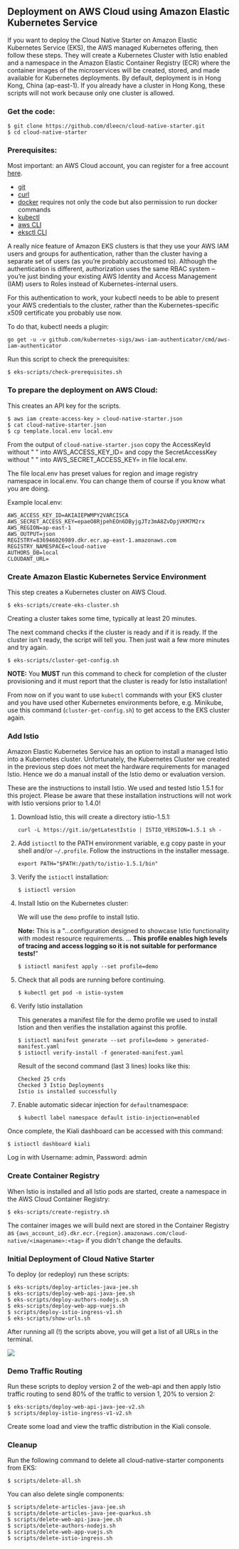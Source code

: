 ## Deployment on AWS Cloud using Amazon Elastic Kubernetes Service

If you want to deploy the Cloud Native Starter on Amazon Elastic Kubernetes Service (EKS), the AWS managed Kubernetes offering, then follow these steps. They will create a Kubernetes Cluster with Istio enabled and a namespace in the Amazon Elastic Container Registry (ECR) where the container images of the microservices will be created, stored, and made available for Kubernetes deployments. By default, deployment is in Hong Kong, China (ap-east-1). If you already have a cluster in Hong Kong, these scripts will not work because only one cluster is allowed. 

### Get the code:

```
$ git clone https://github.com/dleecn/cloud-native-starter.git
$ cd cloud-native-starter
```
### Prerequisites:
Most important: an AWS Cloud account, you can register for a free account [here](https://portal.aws.amazon.com/billing/signup#/start).

* [git](https://git-scm.com/book/en/v2/Getting-Started-Installing-Git) 
* [curl](https://curl.haxx.se/download.html)
* [docker](https://docs.docker.com/install/) requires not only the code but also permission to run docker commands
* [kubectl](https://kubernetes.io/docs/tasks/tools/install-kubectl/)
* [aws CLI](https://aws.amazon.com/cli/)
* [eksctl CLI](https://eksctl.io/)

A really nice feature of Amazon EKS clusters is that they use your AWS IAM users and groups for authentication, rather than the cluster having a separate set of users (as you’re probably accustomed to). Although the authentication is different, authorization uses the same RBAC system – you’re just binding your existing AWS Identity and Access Management (IAM) users to Roles instead of Kubernetes-internal users.

For this authentication to work, your kubectl needs to be able to present your AWS credentials to the cluster, rather than the Kubernetes-specific x509 certificate you probably use now.

To do that, kubectl needs a plugin:

```
go get -u -v github.com/kubernetes-sigs/aws-iam-authenticator/cmd/aws-iam-authenticator
```

Run this script to check the prerequisites:

```
$ eks-scripts/check-prerequisites.sh
```

### To prepare the deployment on AWS Cloud:

This creates an API key for the scripts.

```
$ aws iam create-access-key > cloud-native-starter.json
$ cat cloud-native-starter.json
$ cp template.local.env local.env 
```

From the output of `cloud-native-starter.json` copy the AccessKeyId without " " into AWS_ACCESS_KEY_ID= and copy the SecretAccessKey without " " into AWS_SECRET_ACCESS_KEY= in file local.env.

The file local.env has preset values for region and image registry namespace in local.env. You can change them of course if you know what you are doing.

Example local.env:

```
AWS_ACCESS_KEY_ID=AKIAIEPWMPY2VARCISCA
AWS_SECRET_ACCESS_KEY=epaeO8RjpehEOn6DByjgJTz3mA8ZvDpjVKM7M2rx
AWS_REGION=ap-east-1
AWS_OUTPUT=json
REGISTRY=836946026989.dkr.ecr.ap-east-1.amazonaws.com
REGISTRY_NAMESPACE=cloud-native
AUTHORS_DB=local
CLOUDANT_URL=
```

### Create Amazon Elastic Kubernetes Service Environment

This step creates a Kubernetes cluster on AWS Cloud. 

```
$ eks-scripts/create-eks-cluster.sh
```

Creating a cluster takes some time, typically at least 20 minutes.

The next command checks if the cluster is ready and if it is ready. If the cluster isn't ready, the script will tell you. Then just wait a few more minutes and try again.

```
$ eks-scripts/cluster-get-config.sh
```

**NOTE:** You **MUST** run this command to check for completion of the cluster provisioning and it must report that the cluster is ready for Istio installation! 

From now on if you want to use `kubectl` commands with your EKS cluster and you have used other Kubernetes environments before, e.g. Minikube, use this command (`cluster-get-config.sh`) to get access to the EKS cluster again. 

### Add Istio

Amazon Elastic Kubernetes Service has an option to install a managed Istio into a Kubernetes cluster. Unfortunately, the Kubernetes Cluster we created in the previous step does not meet the hardware requirements for managed Istio. Hence we do a manual install of the Istio demo or evaluation version.

These are the instructions to install Istio. We used and tested Istio 1.5.1 for this project. Please be aware that these installation instructions will not work with Istio versions prior to 1.4.0!


1. Download Istio, this will create a directory istio-1.5.1:

    ```
    curl -L https://git.io/getLatestIstio | ISTIO_VERSION=1.5.1 sh -
    ```

1. Add `istioctl` to the PATH environment variable, e.g copy paste in your shell and/or `~/.profile`. Follow the instructions in the installer message.


    ```
    export PATH="$PATH:/path/to/istio-1.5.1/bin"
    ```

1. Verify the `istioctl` installation:


    ```
    $ istioctl version 
    ```

1. Install Istio on the Kubernetes cluster:

    We will use the `demo` profile to install Istio. 

    **Note:** This is a "...configuration designed to showcase Istio functionality with modest resource requirements. ... **This profile enables high levels of tracing and access logging so it is not suitable for performance tests!**"

    ```
    $ istioctl manifest apply --set profile=demo
    ```


1. Check that all pods are running before continuing.
  
    ```
    $ kubectl get pod -n istio-system
    ```

1. Verify Istio installation

    This generates a manifest file for the demo profile we used to install Istion and then verifies the installation against this profile.

    ```
    $ istioctl manifest generate --set profile=demo > generated-manifest.yaml
    $ istioctl verify-install -f generated-manifest.yaml
    ```

    Result of the second command (last 3 lines) looks like this:

     ```
     Checked 25 crds
	 Checked 3 Istio Deployments
	 Istio is installed successfully
	 ```
 
1. Enable automatic sidecar injection for `default`namespace:

    ```
    $ kubectl label namespace default istio-injection=enabled
    ```

Once complete, the Kiali dashboard can be accessed with this command:

```
$ istioctl dashboard kiali
```

Log in with Username: admin, Password: admin

### Create Container Registry

When Istio is installed and all Istio pods are started, create a namespace in the AWS Cloud Container Registry:

```
$ eks-scripts/create-registry.sh
```

The container images we will build next are stored in the Container Registry as `{aws_account_id}.dkr.ecr.{region}.amazonaws.com/cloud-native/<imagename>:<tag>` if you didn't change the defaults.


### Initial Deployment of Cloud Native Starter

To deploy (or redeploy) run these scripts:

```
$ eks-scripts/deploy-articles-java-jee.sh
$ eks-scripts/deploy-web-api-java-jee.sh
$ eks-scripts/deploy-authors-nodejs.sh
$ eks-scripts/deploy-web-app-vuejs.sh
$ scripts/deploy-istio-ingress-v1.sh
$ eks-scripts/show-urls.sh
```

After running all (!) the scripts above, you will get a list of all URLs in the terminal. 

<kbd><img src="../images/EKS-urls.png" /></kbd>

### Demo Traffic Routing

Run these scripts to deploy version 2 of the web-api and then apply Istio traffic routing to send 80% of the traffic to version 1, 20% to version 2:

```
$ eks-scripts/deploy-web-api-java-jee-v2.sh
$ scripts/deploy-istio-ingress-v1-v2.sh
``` 

Create some load and view the traffic distribution in the Kiali console.

### Cleanup

Run the following command to delete all cloud-native-starter components from EKS:

```
$ scripts/delete-all.sh
```

You can also delete single components:

```
$ scripts/delete-articles-java-jee.sh
$ scripts/delete-articles-java-jee-quarkus.sh
$ scripts/delete-web-api-java-jee.sh
$ scripts/delete-authors-nodejs.sh
$ scripts/delete-web-app-vuejs.sh
$ scripts/delete-istio-ingress.sh
```


